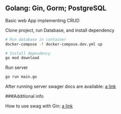 ## Golang: Gin, Gorm; PostgreSQL

Basic web App implementing CRUD

Clone project, run Database, and install dependency
```bash
# Run database in container
docker-compose -f docker-compose.dev.yml up

# Install dependency
go mod download
```

Run server
```bash
go run main.go
```

After running server swager docs are available:
[a link](http://localhost:8080/swagger/index.html#)

###Additional info

How to use swag with Gin:
[a link](https://github.com/swaggo/swag)
